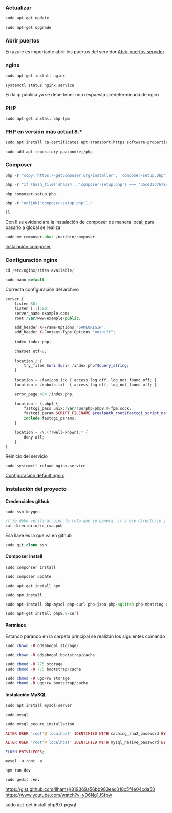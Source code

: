 ### Actualizar
~~~PHP
sudo apt-get update 
~~~
~~~PHP
sudo apt-get upgrade
~~~
### Abrir puertos
En azure es importante abrir los puertos del servidor
[Abrir puertos servidor](https://docs.microsoft.com/en-us/azure/virtual-network/tutorial-filter-network-traffic)
### nginx
~~~PHP
sudo apt-get install nginx
~~~
~~~PHP
systemctl status nginx.service 
~~~
En la ip pública ya se debe tener una respuesta predeterminada de nginx 
### PHP
~~~PHP
sudo apt-get install php-fpm
~~~
### PHP en versión más actual 8.*
~~~PHP
sudo apt install ca-certificates apt-transport-https software-properties-common
~~~
~~~PHP
sudo add-apt-repository ppa:ondrej/php
~~~
### Composer 
~~~PHP
php -r "copy('https://getcomposer.org/installer', 'composer-setup.php');"
~~~
~~~PHP
php -r "if (hash_file('sha384', 'composer-setup.php') === '55ce33d7678c5a611085589f1f3ddf8b3c52d662cd01d4ba75c0ee0459970c2200a51f492d557530c71c15d8dba01eae') { echo 'Installer verified'; } else { echo 'Installer corrupt'; unlink('composer-setup.php'); } echo PHP_EOL;"
~~~
~~~PHP
php composer-setup.php
~~~
~~~PHP
php -r "unlink('composer-setup.php');"
~~~
~~~PHP
ll 
~~~
Con ll se evidenciara la instalación de composer de manera local, para pasarlo a global se realiza: 
~~~PHP
sudo mv composer.phar /usr/bin/composer
~~~
[Instalación composer](https://getcomposer.org/download/)

### Configuración nginx 
~~~PHP
cd /etc/nginx/sites-available/
~~~
~~~PHP
sudo nano default
~~~
Correcta configuración del archivo
~~~PHP
server {    
	listen 80;    
	listen [::]:80;    
	server_name example.com;    
	root /var/www/example/public;     
	
	add_header X-Frame-Options "SAMEORIGIN";    
	add_header X-Content-Type-Options "nosniff";     
	
	index index.php;     
	
	charset utf-8;     
	
	location / {        
		try_files $uri $uri/ /index.php?$query_string;    
	}     
	
	location = /favicon.ico { access_log off; log_not_found off; }    
	location = /robots.txt  { access_log off; log_not_found off; }     
	
	error_page 404 /index.php;     
	
	location ~ \.php$ {        
		fastcgi_pass unix:/var/run/php/php8.0-fpm.sock;        
		fastcgi_param SCRIPT_FILENAME $realpath_root$fastcgi_script_name;        
		include fastcgi_params;    
	}     
	
	location ~ /\.(?!well-known).* {        
		deny all;    
	}
}
~~~
Reinicio del servicio
~~~PHP
sudo systemctl reload nginx.service 
~~~

[Configuración  default ngnix](https://laravel.com/docs/master/deployment)

### Instalación del proyecto 
#### Credenciales github 
~~~console
sudo ssh-keygen
~~~
~~~PHP
// Se debe verificar bien la ruta que se genera, ir a ese directorio y ahi si ejecutar el comando
cat directorio/id_rsa.pub
~~~
Esa llave es la que va en github 
~~~PHP
sudo git clone ssh
~~~
#### Composer install 
~~~PHP
sudo componser install 
~~~
~~~PHP
sudo composer update 
~~~
~~~PHP
sudo apt-get install npm
~~~
~~~PHP
sudo npm install 
~~~
~~~PHP
sudo apt-install php-mysql php-curl php-json php-sqlite3 php-mbstring zip php-zip php-xml php-xmlrpc
~~~
~~~PHP
sudo apt-get install php8.0-curl
~~~

#### Permisos
Estando parando en la carpeta principal se realizan los siguientes comando
~~~PHP
sudo chown -R odsabogal storage/ 
~~~
~~~PHP
sudo chown -R odsabogal bootstrap/cache
~~~
~~~PHP
sudo chmod -R 775 storage
sudo chmod -R 775 bootstrap/cache
~~~
~~~PHP
sudo chmod -R ugo+rw storage
sudo chmod -R ugo+rw bootstrap/cache
~~~
#### Instalación MySQL
~~~PHP
sudo apt install mysql-server
~~~
~~~PHP
sudo mysql
~~~
~~~PHP
sudo mysql_secure_installation
~~~
~~~PHP
ALTER USER 'root'@'localhost' IDENTIFIED WITH caching_sha2_password BY '$aZ3xk$4TyJ#;
~~~
~~~PHP
ALTER USER 'root'@'localhost' IDENTIFIED WITH mysql_native_password BY '$aZ3xk$4TyJ#';

~~~
~~~PHP
FLUSH PRIVILEGES;
~~~
~~~PHP
mysql -u root -p
~~~

~~~PHP
npm run dev
~~~
~~~PHP
sudo gedit .env
~~~


https://gist.github.com/ilhamsj/819369a56bb983eac018c5f4e04cda50 
https://www.youtube.com/watch?v=yD6Ng1JSfpw

sudo apt-get install php8.0-pgsql
